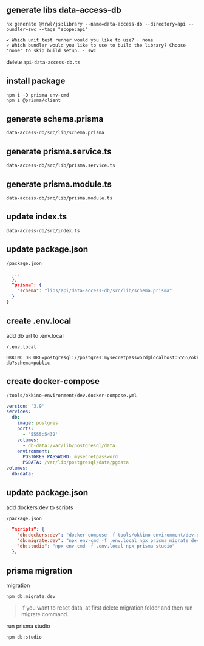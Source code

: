 ## generate libs data-access-db 

```shell
nx generate @nrwl/js:library --name=data-access-db --directory=api --bundler=swc --tags "scope:api"

✔ Which unit test runner would you like to use? · none
✔ Which bundler would you like to use to build the library? Choose 'none' to skip build setup. · swc
```

delete `api-data-access-db.ts`

## install package

```shell
npm i -D prisma env-cmd
npm i @prisma/client
```

## generate schema.prisma

 `data-access-db/src/lib/schema.prisma`

## generate prisma.service.ts

 `data-access-db/src/lib/prisma.service.ts`

## generate prisma.module.ts

 `data-access-db/src/lib/prisma.module.ts`

## update index.ts

 `data-access-db/src/index.ts`

## update package.json

 `/package.json`

```json
  ...
  },
  "prisma": {
    "schema": "libs/api/data-access-db/src/lib/schema.prisma"
  }
}
```

## create .env.local

add db url to .env.local  

 `/.env.local`

```text
OKKINO_DB_URL=postgresql://postgres:mysecretpassword@localhost:5555/okkino-db?schema=public
```

## create docker-compose

 `/tools/okkino-environment/dev.docker-compose.yml`

```yml
version: '3.9'
services:
  db:
    image: postgres
    ports:
      - '5555:5432'
    volumes:
      - db-data:/var/lib/postgresql/data
    environment:
      POSTGRES_PASSWORD: mysecretpassword
      PGDATA: /var/lib/postgresql/data/pgdata
volumes:
  db-data:
```

## update package.json

add dockers:dev to scripts  

 `/package.json`

```json
  "scripts": {
    "db:dockers:dev": "docker-compose -f tools/okkino-environment/dev.docker-compose.yml up -d --no-recreate --remove-orphans",
    "db:migrate:dev": "npx env-cmd -f .env.local npx prisma migrate dev",
    "db:studio": "npx env-cmd -f .env.local npx prisma studio"
  },
 ```

 ## prisma migration
 migration  
 
 

```shell
npm db:migrate:dev
 ```

> If you want to reset data, at first delete migration folder and then run migrate command.

run prisma studio  

 

```shell
npm db:studio
 ```
